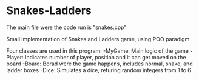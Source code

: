 # Snakes-Ladders

The main file were the code run is "snakes.cpp"

Small implementation of Snakes and Ladders game, using POO paradigm

Four classes are used in this program:
  -MyGame: Main logic of the game
  -Player: Indicates number of player, position and it can get moved on the board
  -Board: Borad were the game happens, includes normal, snake, and ladder boxes
  -Dice: Simulates a dice, returing random integers from 1 to 6
  
